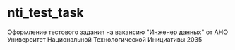 # nti_test_task
Оформление тестового задания на вакансию "Инженер данных" от АНО Университет Национальной Технологической Инициативы 2035
